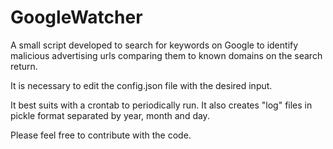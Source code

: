 # GoogleWatcher
A small script developed to search for keywords on Google to identify malicious advertising urls comparing them to known domains on the search return.

It is necessary to edit the config.json file with the desired input.

It best suits with a crontab to periodically run. It also creates "log" files in pickle format separated by year, month and day.

Please feel free to contribute with the code.
